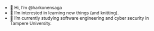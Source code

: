 - 👋 Hi, I’m @harkonensaga
- 👀 I’m interested in learning new things (and knitting).
- 🌱 I’m currently studying software engineering and cyber security in Tampere University.

<!---
harkonensaga/harkonensaga is a ✨ special ✨ repository because its `README.md` (this file) appears on your GitHub profile.
You can click the Preview link to take a look at your changes.
--->
